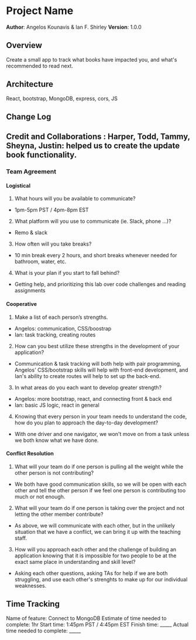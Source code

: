 # Project Name

**Author**: Angelos Kounavis & Ian F. Shirley
**Version**: 1.0.0

## Overview

Create a small app to track what books have impacted you, and what's recommended to read next.

## Architecture

React, bootstrap, MongoDB, express, cors, JS

## Change Log

## Credit and Collaborations : Harper, Todd, Tammy, Sheyna, Justin: helped us to create the update book functionality.

### Team Agreement

#### Logistical

1. What hours will you be available to communicate?
- 1pm-5pm PST / 4pm-8pm EST
2. What platform will you use to communicate (ie. Slack, phone …)?
- Remo & slack
3. How often will you take breaks?
- 10 min break every 2 hours, and short breaks whenever needed for bathroom, water, etc.
4. What is your plan if you start to fall behind?
- Getting help, and prioritizing this lab over code challenges and reading assignments

#### Cooperative

1. Make a list of each person’s strengths.
- Angelos: communication, CSS/boostrap
- Ian: task tracking, creating routes
2. How can you best utilize these strengths in the development of your application?
- Communication & task tracking will both help with pair programming, Angelos' CSS/bootstrap skills will help with front-end development, and Ian's ability to create routes will help to set up the back-end.
3. In what areas do you each want to develop greater strength?
- Angelos: more bootstrap, react, and connecting front & back end
- Ian: basic JS logic, react in general
4. Knowing that every person in your team needs to understand the code, how do you plan to approach the day-to-day development?
- With one driver and one navigator, we won't move on from a task unless we both know what we have done.

#### Conflict Resolution

1. What will your team do if one person is pulling all the weight while the other person is not contributing?
- We both have good communication skills, so we will be open with each other and tell the other person if we feel one person is contributing too much or not enough.
2. What will your team do if one person is taking over the project and not letting the other member contribute?
- As above, we will communicate with each other, but in the unlikely situation that we have a conflict, we can bring it up with the teaching staff.
3. How will you approach each other and the challenge of building an application knowing that it is impossible for two people to be at the exact same place in understanding and skill level?
- Asking each other questions, asking TAs for help if we are both struggling, and use each other's strenghts to make up for our individual weaknesses.

## Time Tracking

Name of feature: Connect to MongoDB
Estimate of time needed to complete: 1hr
Start time: 1:45pm PST / 4:45pm EST
Finish time: _____
Actual time needed to complete: _____

